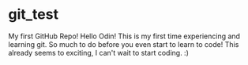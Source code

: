 # git_test
My first GitHub Repo!
Hello Odin!
This is my first time experiencing and learning git.
So much to do before you even start to learn to code! 
This already seems to exciting, I can't wait to start coding. :)
